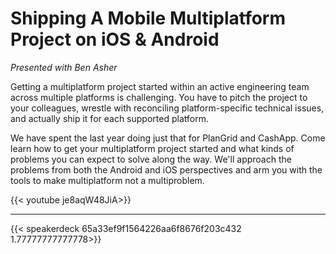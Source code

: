 # Shipping A Mobile Multiplatform Project on iOS & Android


_Presented with Ben Asher_

Getting a multiplatform project started within an active engineering team across multiple platforms is challenging. You have to pitch the project to your colleagues, wrestle with reconciling platform-specific technical issues, and actually ship it for each supported platform.

We have spent the last year doing just that for PlanGrid and CashApp. Come learn how to get your multiplatform project started and what kinds of problems you can expect to solve along the way. We'll approach the problems from both the Android and iOS perspectives and arm you with the tools to make multiplatform not a multiproblem.

{{< youtube je8aqW48JiA>}}

---

{{< speakerdeck 65a33ef9f1564226aa6f8676f203c432 1.77777777777778>}}